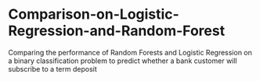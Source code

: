# Comparison-on-Logistic-Regression-and-Random-Forest
Comparing the performance of Random Forests and Logistic Regression on a binary classification problem to predict whether a bank customer will subscribe to a term deposit
